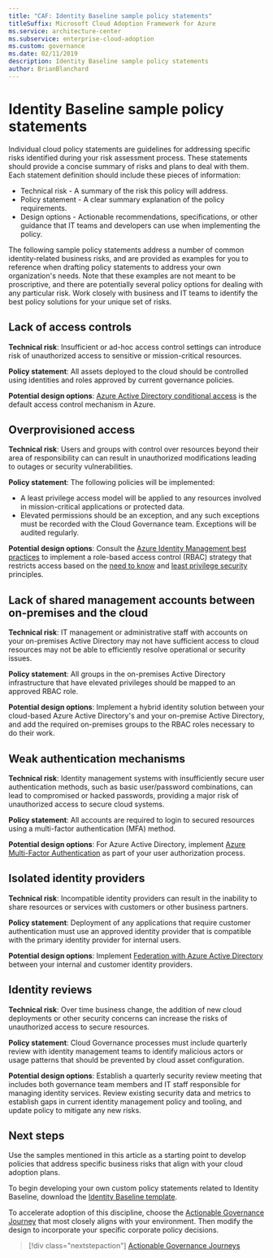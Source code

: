 ```yaml
---
title: "CAF: Identity Baseline sample policy statements"
titleSuffix: Microsoft Cloud Adoption Framework for Azure
ms.service: architecture-center
ms.subservice: enterprise-cloud-adoption
ms.custom: governance
ms.date: 02/11/2019
description: Identity Baseline sample policy statements
author: BrianBlanchard
---
```


# Identity Baseline sample policy statements

Individual cloud policy statements are guidelines for addressing specific risks identified during your risk assessment process. These statements should provide a concise summary of risks and plans to deal with them. Each statement definition should include these pieces of information:

- Technical risk - A summary of the risk this policy will address.
- Policy statement - A clear summary explanation of the policy requirements.
- Design options - Actionable recommendations, specifications, or other guidance that IT teams and developers can use when implementing the policy.

The following sample policy statements address a number of common identity-related business risks, and are provided as examples for you to reference when drafting policy statements to address your own organization's needs. Note that these examples are not meant to be proscriptive, and there are potentially several policy options for dealing with any particular risk. Work closely with business and IT teams to identify the best policy solutions for your unique set of risks.

## Lack of access controls

**Technical risk**: Insufficient or ad-hoc access control settings can introduce risk of unauthorized access to sensitive or mission-critical resources.

**Policy statement**: All assets deployed to the cloud should be controlled using identities and roles approved by current governance policies.

**Potential design options**: [Azure Active Directory conditional access](/azure/active-directory/conditional-access/overview) is the default access control mechanism in Azure.

## Overprovisioned access

**Technical risk**: Users and groups with control over resources beyond their area of responsibility can can result in unauthorized modifications leading to outages or security vulnerabilities.

**Policy statement**: The following policies will be implemented:

- A least privilege access model will be applied to any resources involved in mission-critical applications or protected data.
- Elevated permissions should be an exception, and any such exceptions must be recorded with the Cloud Governance team. Exceptions will be audited regularly.

**Potential design options**: Consult the [Azure Identity Management best practices](/azure/security/azure-security-identity-management-best-practices) to implement a role-based access control (RBAC) strategy that restricts access based on the [need to know](https://wikipedia.org/wiki/Need_to_know) and [least privilege security](https://wikipedia.org/wiki/Principle_of_least_privilege) principles.

## Lack of shared management accounts between on-premises and the cloud

**Technical risk**: IT management or administrative staff with accounts on your on-premises Active Directory may not have sufficient access to cloud resources may not be able to efficiently resolve operational or security issues.

**Policy statement**: All groups in the on-premises Active Directory infrastructure that have elevated privileges should be mapped to an approved RBAC role.

**Potential design options**: Implement a hybrid identity solution between your cloud-based Azure Active Directory's and your on-premise Active Directory, and add the required on-premises groups to the RBAC roles necessary to do their work.

## Weak authentication mechanisms

**Technical risk**: Identity management systems with insufficiently secure user authentication methods, such as basic user/password combinations, can lead to compromised or hacked passwords, providing a major risk of unauthorized access to secure cloud systems.

**Policy statement**: All accounts are required to login to secured resources using a multi-factor authentication (MFA) method.

**Potential design options**: For Azure Active Directory, implement [Azure Multi-Factor Authentication](/azure/active-directory/authentication/concept-mfa-howitworks) as part of your user authorization process.

## Isolated identity providers

**Technical risk**: Incompatible identity providers can result in the inability to share resources or services with customers or other business partners.

**Policy statement**: Deployment of any applications that require customer authentication must use an approved identity provider that is compatible with the primary identity provider for internal users.

**Potential design options**: Implement [Federation with Azure Active Directory](/azure/active-directory/hybrid/whatis-fed) between your internal and customer identity providers.

## Identity reviews

**Technical risk**: Over time business change, the addition of new cloud deployments or other security concerns can increase the risks of unauthorized access to secure resources.

**Policy statement**: Cloud Governance processes must include quarterly review with identity management teams to identify malicious actors or usage patterns that should be prevented by cloud asset configuration.

**Potential design options**: Establish a quarterly security review meeting that includes both governance team members and IT staff responsible for managing identity services. Review existing security data and metrics to establish gaps in current identity management policy and tooling, and update policy to mitigate any new risks.

## Next steps

Use the samples mentioned in this article as a starting point to develop policies that address specific business risks that align with your cloud adoption plans.

To begin developing your own custom policy statements related to Identity Baseline, download the [Identity Baseline template](template.md).

To accelerate adoption of this discipline, choose the [Actionable Governance Journey](../journeys/overview.md) that most closely aligns with your environment. Then modify the design to incorporate your specific corporate policy decisions.

> [!div class="nextstepaction"]
> [Actionable Governance Journeys](../journeys/overview.md)